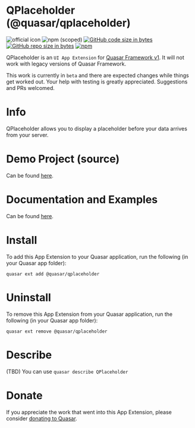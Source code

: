 QPlaceholder (@quasar/qplaceholder)
===

![official icon](https://img.shields.io/badge/Quasar%201.0-Official%20UI%20App%20Extension-blue.svg)
![npm (scoped)](https://img.shields.io/npm/v/@quasar/quasar-app-extension-qplaceholder.svg?style=plastic)
[![GitHub code size in bytes](https://img.shields.io/github/languages/code-size/quasarframework/app-extension-qplaceholder.svg)]()
[![GitHub repo size in bytes](https://img.shields.io/github/repo-size/quasarframework/app-extension-qplaceholder.svg)]()
[![npm](https://img.shields.io/npm/dt/@quasar/quasar-app-extension-qplaceholder.svg)](https://www.npmjs.com/package/@quasar/quasar-app-extension-qplaceholder)

QPlaceholder is an `UI App Extension` for [Quasar Framework v1](https://v1.quasar-framework.org/). It will not work with legacy versions of Quasar Framework.


This work is currently in `beta` and there are expected changes while things get worked out. Your help with testing is greatly appreciated. Suggestions and PRs welcomed.

# Info
QPlaceholder allows you to display a placeholder before your data arrives from your server.

# Demo Project (source)
Can be found [here](https://github.com/quasarframework/app-extension-qplaceholder/tree/master/demo).

# Documentation and Examples
Can be found [here](https://quasarframework.github.io/app-extension-qplaceholder).

# Install
To add this App Extension to your Quasar application, run the following (in your Quasar app folder):
```
quasar ext add @quasar/qplaceholder
```

# Uninstall
To remove this App Extension from your Quasar application, run the following (in your Quasar app folder):
```
quasar ext remove @quasar/qplaceholder
```

# Describe
(TBD) You can use `quasar describe QPlaceholder`

# Donate
If you appreciate the work that went into this App Extension, please consider [donating to Quasar](https://donate.quasar.dev).
